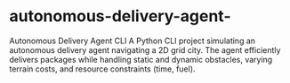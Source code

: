# autonomous-delivery-agent-
Autonomous Delivery Agent CLI  A Python CLI project simulating an autonomous delivery agent navigating a 2D grid city. The agent efficiently delivers packages while handling static and dynamic obstacles, varying terrain costs, and resource constraints (time, fuel). 
